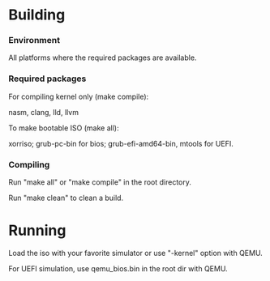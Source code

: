 # Building
### Environment
All platforms where the required packages are available.

### Required packages
For compiling kernel only (make compile):

nasm, clang, lld, llvm

To make bootable ISO (make all):

xorriso; grub-pc-bin for bios; grub-efi-amd64-bin, mtools for UEFI.

### Compiling
Run "make all" or "make compile" in the root directory.

Run "make clean" to clean a build.


# Running
Load the iso with your favorite simulator or use "-kernel" option with QEMU.

For UEFI simulation, use qemu_bios.bin in the root dir with QEMU.

